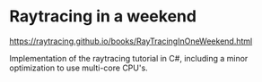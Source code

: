 # Raytracing in a weekend

https://raytracing.github.io/books/RayTracingInOneWeekend.html

Implementation of the raytracing tutorial in C#, including a minor optimization to use multi-core CPU's.
